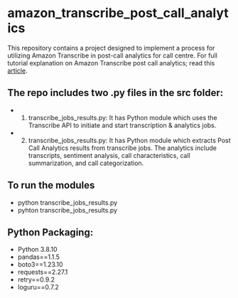 # amazon_transcribe_post_call_analytics
This repository contains a project designed to implement a process for utilizing Amazon Transcribe in post-call analytics for call centre. 
For full tutorial explanation on Amazon Transcribe post call analytics; read this
[article](https://medium.com/@sultanawar321/from-calls-to-data-analytics-unleashing-the-power-of-amazon-transcribe-in-your-call-center-ee9d33937670).

## The repo includes two .py files in the src folder:

- 1) transcribe_jobs_results.py: It has Python module which uses the Transcribe API to initiate and start transcription & analytics jobs.

- 2) transcribe_jobs_results.py: It has Python module which extracts Post Call Analytics results from transcribe jobs. The analytics include transcripts, sentiment analysis, call characteristics, call summarization, and call categorization.

## To run the modules
- python transcribe_jobs_results.py
- pyhton transcribe_jobs_results.py

## Python Packaging:
- Python 3.8.10
- pandas==1.1.5
- boto3==1.23.10
- requests==2.27.1
- retry==0.9.2
- loguru==0.7.2
